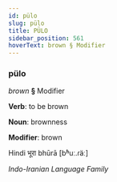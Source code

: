 ```yaml
---
id: pülo
slug: pülo
title: PÜLO
sidebar_position: 561
hoverText: brown § Modifier
---
```


### pülo

*brown* **§** Modifier

**Verb**: to be brown

**Noun**: brownness

**Modifier**: brown

Hindi भूरा bhūrā [bʱuː.ɾäː]

*Indo-Iranian Language Family*